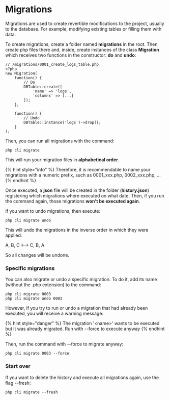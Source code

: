 # Migrations

Migrations are used to create revertible modifications to the project, usually to the database. For example, modifying existing tables or filling them with data.

To create migrations, create a folder named **migrations** in the root. Then create php files there and, inside, create instances of the class **Migration** which receives two functions in the constructor: **do** and **undo**:

```
// /migrations/0001_create_logs_table.php
<?php
new Migration(
    function() {
        // Do
        DBTable::create([
            'name' => 'logs',
            'columns' => [...]
        ]);
    },
    
    function() {
        // Undo
        DBTable::instance('logs')->drop();
    }
);
```

Then, you can run all migrations with the command:

```
php cli migrate
```

This will run your migration files in **alphabetical order**.

{% hint style="info" %}
Therefore, it is recommendable to name your migrations with a numeric prefix, such as 0001\_xxx.php, 0002\_xxx.php, ...
{% endhint %}

Once executed, a **json** file will be created in the folder (**history.json**) registering which migrations where executed on what date. Then, if you run the command again, those migrations **won't be executed again**.

If you want to undo migrations, then execute:

```
php cli migrate undo
```

This will undo the migrations in the inverse order in which they were applied:

A, B, C <--> C, B, A

So all changes will be undone.

### Specific migrations

You can also migrate or undo a specific migration. To do it, add its name (without the .php extension) to the command:

```
php cli migrate 0003
php cli migrate undo 0003
```

However, if you try to run or undo a migration that had already been executed, you will receive a warning message:

{% hint style="danger" %}
The migration '\<name>' wants to be executed but it was already migrated. Run with --force to execute anyway
{% endhint %}

Then, run the command with --force to migrate anyway:

```
php cli migrate 0003 --force
```

### Start over

If you want to delete the history and execute all migrations again, use the flag --fresh:

```
php cli migrate --fresh
```
